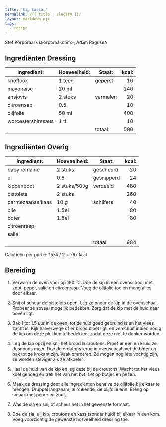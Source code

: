 ```yaml
---
title: 'Kip Caesar'
permalink: /{{ title | slugify }}/
layout: markdown.njk
tags:
  - recipe
---
```


Stef Korporaal <skorporaal.com>; Adam Ragusea

## Ingrediënten Dressing

| Ingredient:        | Hoeveelheid: | Staat:   | kcal: |
| ------------------ | ------------ | -------- | ----: |
| knoflook           | 1 teen       | geperst  |    10 |
| mayonaise          | 20 ml        |          |   140 |
| ansjovis           | 2 stuks      | vermalen |    20 |
| citroensap         | 0.5          |          |    10 |
| olijfolie          | 50 ml        |          |   400 |
| worcestershiresaus | 1 tl         |          |    10 |
|                    |              | totaal:  |   590 |

## Ingrediënten Overig

| Ingredient:      | Hoeveelheid: | Staat:     | kcal: |
| ---------------- | ------------ | ---------- | ----: |
| baby romaine     | 2 stuks      | gescheurd  |    20 |
| ui               | 0.5          | gesnipperd |    24 |
| kippenpoot       | 2 stuks/500g | verdeeld   |   480 |
| pistolets        | 2 stuks      |            |   260 |
| parmezaanse kaas | 10 g         | schilfers  |    40 |
| olie             | 1.5el        |            |    80 |
| boter            | 1.5el        |            |    80 |
| citroenrasp      |              |            |       |
| salie            |              |            |       |
|                  |              | totaal:    |   984 |

Calorieën per portie: 1574 / 2 = 787 kcal

## Bereiding

1. Verwarm de oven voor op 180 °C. Doe de kip in een ovenschool met zout, peper, salie en citroenrasp. Voeg de olijfolie toe en meng alles door elkaar.

1. Snij of scheur de pistolets open. Leg ze onder de kip in de ovenschaal. Probeer ze zoveel mogelijk bedekken. Zorg dat de kip met de huid naar boven ligt.

1. Bak 1 tot 1.5 uur in de oven, tot de huid goed gebruind is en het vlees zacht is. Kijk halverwege of er brood bloot ligt, en verschuif indien nodig de kip om deze plekken te bedekken, zodat deze niet te donker worden.

1. Leg de kip opzij en snij het brood in croutons. Proef er een en kruid ze desnoods meer. Doe de croutons terug in ovenschaal met de boter en bak tot ze krokant zijn. Vaak omroeren. Ze mogen nog iets vochtig zijn, ze worden steviger als ze afkoelen.

1. Haal de huid van de kip en leg deze bij de croutons. Wacht tot het vlees koel genoeg en trek het van het bot. Let op botjes en pezen.

1. Maak de dressing door alle ingrediënten behalve de olijfolie bij elkaar te mengen. Druppel langzaam, al roerende, de olijfolie erin. Breng op smaak met peper en zout.

1. Was de sla en snij of scheur het in het gewenste formaat.

1. Doe de sla, ui, kip, croutons en kaas (zonder huid) bij elkaar in een kom. Voeg voorzichtig de gewenste hoeveelheid dressing toe.
